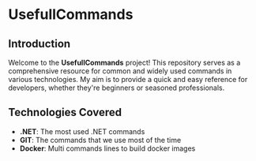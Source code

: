 # UsefullCommands

## Introduction

Welcome to the **UsefullCommands** project! This repository serves as a comprehensive resource for common and widely used commands in various technologies. My aim is to provide a quick and easy reference for developers, whether they're beginners or seasoned professionals.

## Technologies Covered

- **.NET**: The most used .NET commands
- **GIT**: The commands that we use most of the time
- **Docker**: Multi commands lines to build docker images
